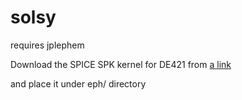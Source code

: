 # solsy

requires jplephem

Download the SPICE SPK kernel for DE421 from
[a link](http://naif.jpl.nasa.gov/pub/naif/generic_kernels/spk/planets/a_old_versions/de421.bsp)

and place it under eph/ directory